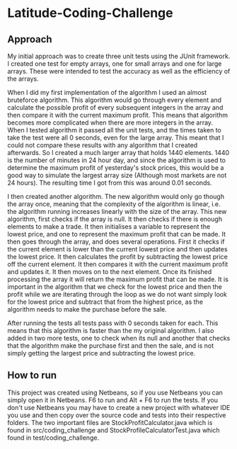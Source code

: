 # Latitude-Coding-Challenge

## Approach
My initial approach was to create three unit tests using the JUnit framework. I created one test for empty arrays, one for small arrays and one for large arrays. These were intended to test the accuracy as well as the efficiency of the arrays. 

When I did my first implementation of the algorithm I used an almost bruteforce algorithm. This algorithm would go through every element and calculate the possible profit of every subsequent integers in the array and then compare it with the current maximum profit. This means that algorithm becomes more complicated when there are more integers in the array. When I tested algorithm it passed all the unit tests, and the times taken to take the test were all 0 seconds, even for the large array. This meant that I could not compare these results with any algorithm that I created afterwards. So I created a much larger array that holds 1440 elements. 1440 is the number of minutes in 24 hour day, and since the algorithm is used to determine the maximum profit of yesterday's stock prices, this would be a good way to simulate the largest array size (Although most markets are not 24 hours). The resulting time I got from this was around 0.01 seconds.

I then created another algorithm. The new algorithm would only go though the array once, meaning that the complexity of the algorithm is linear, i.e. the algorithm running increases linearly with the size of the array. This new algorithm, first checks if the array is null. It then checks if there is enough elements to make a trade. It then initialises a variable to represent the lowest price, and one to represent the maximum profit that can be made. It then goes through the array, and does several operations. First it checks if the current element is lower than the current lowest price and then updates the lowest price. It then calculates the profit by subtracting the lowest price off the current element. It then compares it with the current maximum profit and updates it. It then moves on to the next element. Once its finished processing the array it will return the maximum profit that can be made. It is important in the algorithm that we check for the lowest price and then the profit while we are iterating through the loop as we do not want simply look for the lowest price and subtract that from the highest price, as the algorithm needs to make the purchase before the sale.

After running the tests all tests pass with 0 seconds taken for each. This means that this algorithm is faster than the my original algorithm. I also added in two more tests, one to check when its null and another that checks that the algorithm make the purchase first and then the sale, and is not simply getting the largest price and subtracting the lowest price.

## How to run
This project was created using Netbeans, so if you use Netbeans you can simply open it in Netbeans. F6 to run and Alt + F6 to run the tests. If you don't use Netbeans you may have to create a new project with whatever IDE you use and then copy over the source code and tests into their respective folders. The two important files are StockProfitCalculator.java which is found in src/coding_challenge and StockProfileCalculatorTest.java which found in test/coding_challenge. 
